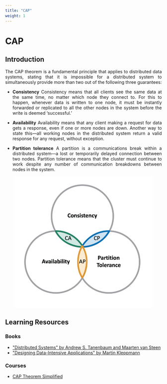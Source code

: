 ```yaml
---
title: "CAP"
weight: 1
---
```

<div style="text-align: justify">

# CAP

## Introduction

The CAP theorem is a fundamental principle that applies to distributed data systems, stating that it is impossible for a distributed system to simultaneously provide more than two out of the following three guarantees:

- **Consistency**
Consistency means that all clients see the same data at the same time, no matter which node they connect to. For this to happen, whenever data is written to one node, it must be instantly forwarded or replicated to all the other nodes in the system before the write is deemed ‘successful.’

- **Availability**
Availability means that any client making a request for data gets a response, even if one or more nodes are down. Another way to state this—all working nodes in the distributed system return a valid response for any request, without exception.

- **Partition tolerance**
A partition is a communications break within a distributed system—a lost or temporarily delayed connection between two nodes. Partition tolerance means that the cluster must continue to work despite any number of communication breakdowns between nodes in the system.



<div align=center>
    <img src="cap-1.jpg" width="450" alt="CAP Theorem"/>
</div>

## Learning Resources

### Books
- ["Distributed Systems" by Andrew S. Tanenbaum and Maarten van Steen](https://www.distributed-systems.net/index.php/books/ds4/)
- ["Designing Data-Intensive Applications" by Martin Kleppmann](https://www.oreilly.com/library/view/designing-data-intensive-applications/9781491903063/)

### Courses
- [CAP Theorem Simplified](https://www.youtube.com/watch?v=BHqjEjzAicA)

</div>